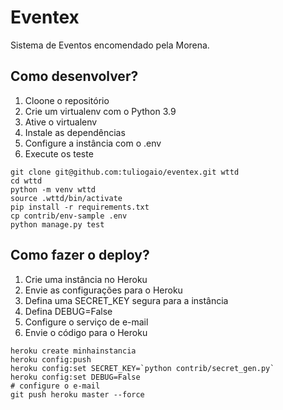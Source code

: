 # Eventex

Sistema de Eventos encomendado pela Morena.

## Como desenvolver?

1. Cloone o repositório
2. Crie um virtualenv com o Python 3.9
3. Ative o virtualenv
4. Instale as dependências
5. Configure a instância com o .env
6. Execute os teste

```console
git clone git@github.com:tuliogaio/eventex.git wttd
cd wttd
python -m venv wttd
source .wttd/bin/activate
pip install -r requirements.txt
cp contrib/env-sample .env
python manage.py test
```

## Como fazer o deploy?

1. Crie uma instância no Heroku
2. Envie as configurações para o Heroku
3. Defina uma SECRET_KEY segura para a instância
4. Defina DEBUG=False
5. Configure o serviço de e-mail
6. Envie o código para o Heroku

```console
heroku create minhainstancia
heroku config:push
heroku config:set SECRET_KEY=`python contrib/secret_gen.py`
heroku config:set DEBUG=False
# configure o e-mail
git push heroku master --force
```